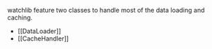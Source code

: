 watchlib feature two classes to handle most of the data loading and caching.

- [[DataLoader]]
- [[CacheHandler]]